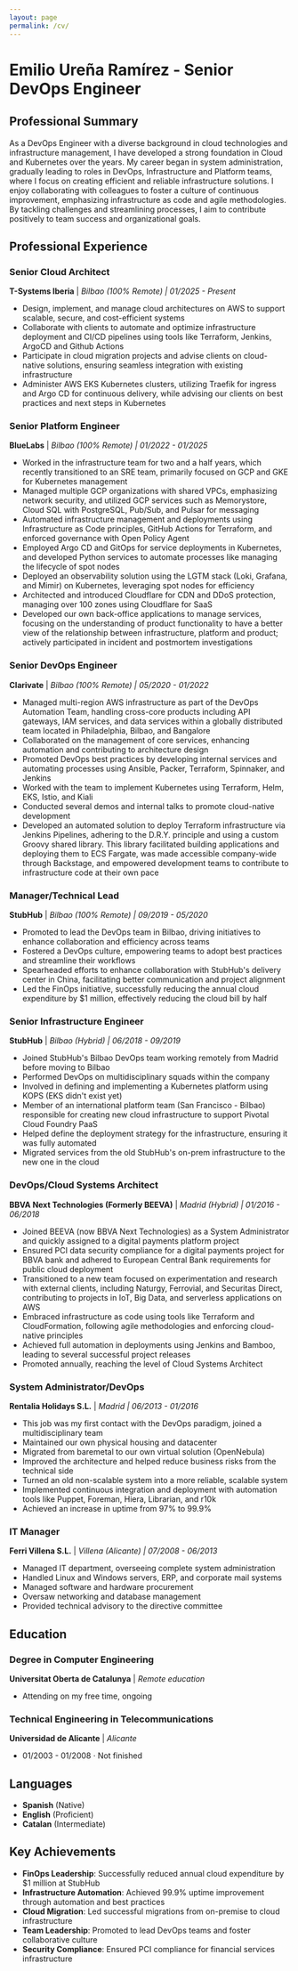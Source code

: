 ```yaml
---
layout: page
permalink: /cv/
---
```


# Emilio Ureña Ramírez - Senior DevOps Engineer
## Professional Summary

As a DevOps Engineer with a diverse background in cloud technologies and infrastructure management, I have developed a strong foundation in Cloud and Kubernetes over the years. My career began in system administration, gradually leading to roles in DevOps, Infrastructure and Platform teams, where I focus on creating efficient and reliable infrastructure solutions. I enjoy collaborating with colleagues to foster a culture of continuous improvement, emphasizing infrastructure as code and agile methodologies. By tackling challenges and streamlining processes, I aim to contribute positively to team success and organizational goals.

## Professional Experience

### Senior Cloud Architect
**T-Systems Iberia** | *Bilbao (100% Remote) | 01/2025 - Present*
- Design, implement, and manage cloud architectures on AWS to support scalable, secure, and cost-efficient systems
- Collaborate with clients to automate and optimize infrastructure deployment and CI/CD pipelines using tools like Terraform, Jenkins, ArgoCD and Github Actions
- Participate in cloud migration projects and advise clients on cloud-native solutions, ensuring seamless integration with existing infrastructure
- Administer AWS EKS Kubernetes clusters, utilizing Traefik for ingress and Argo CD for continuous delivery, while advising our clients on best practices and next steps in Kubernetes

### Senior Platform Engineer
**BlueLabs** | *Bilbao (100% Remote) | 01/2022 - 01/2025*
- Worked in the infrastructure team for two and a half years, which recently transitioned to an SRE team, primarily focused on GCP and GKE for Kubernetes management
- Managed multiple GCP organizations with shared VPCs, emphasizing network security, and utilized GCP services such as Memorystore, Cloud SQL with PostgreSQL, Pub/Sub, and Pulsar for messaging
- Automated infrastructure management and deployments using Infrastructure as Code principles, GitHub Actions for Terraform, and enforced governance with Open Policy Agent
- Employed Argo CD and GitOps for service deployments in Kubernetes, and developed Python services to automate processes like managing the lifecycle of spot nodes
- Deployed an observability solution using the LGTM stack (Loki, Grafana, and Mimir) on Kubernetes, leveraging spot nodes for efficiency
- Architected and introduced Cloudflare for CDN and DDoS protection, managing over 100 zones using Cloudflare for SaaS
- Developed our own back-office applications to manage services, focusing on the understanding of product functionality to have a better view of the relationship between infrastructure, platform and product; actively participated in incident and postmortem investigations

### Senior DevOps Engineer
**Clarivate** | *Bilbao (100% Remote) | 05/2020 - 01/2022*
- Managed multi-region AWS infrastructure as part of the DevOps Automation Team, handling cross-core products including API gateways, IAM services, and data services within a globally distributed team located in Philadelphia, Bilbao, and Bangalore
- Collaborated on the management of core services, enhancing automation and contributing to architecture design
- Promoted DevOps best practices by developing internal services and automating processes using Ansible, Packer, Terraform, Spinnaker, and Jenkins
- Worked with the team to implement Kubernetes using Terraform, Helm, EKS, Istio, and Kiali
- Conducted several demos and internal talks to promote cloud-native development
- Developed an automated solution to deploy Terraform infrastructure via Jenkins Pipelines, adhering to the D.R.Y. principle and using a custom Groovy shared library. This library facilitated building applications and deploying them to ECS Fargate, was made accessible company-wide through Backstage, and empowered development teams to contribute to infrastructure code at their own pace

### Manager/Technical Lead
**StubHub** | *Bilbao (100% Remote) | 09/2019 - 05/2020*
- Promoted to lead the DevOps team in Bilbao, driving initiatives to enhance collaboration and efficiency across teams
- Fostered a DevOps culture, empowering teams to adopt best practices and streamline their workflows
- Spearheaded efforts to enhance collaboration with StubHub's delivery center in China, facilitating better communication and project alignment
- Led the FinOps initiative, successfully reducing the annual cloud expenditure by $1 million, effectively reducing the cloud bill by half

### Senior Infrastructure Engineer
**StubHub** | *Bilbao (Hybrid) | 06/2018 - 09/2019*
- Joined StubHub's Bilbao DevOps team working remotely from Madrid before moving to Bilbao
- Performed DevOps on multidisciplinary squads within the company
- Involved in defining and implementing a Kubernetes platform using KOPS (EKS didn't exist yet)
- Member of an international platform team (San Francisco - Bilbao) responsible for creating new cloud infrastructure to support Pivotal Cloud Foundry PaaS
- Helped define the deployment strategy for the infrastructure, ensuring it was fully automated
- Migrated services from the old StubHub's on-prem infrastructure to the new one in the cloud

### DevOps/Cloud Systems Architect
**BBVA Next Technologies (Formerly BEEVA)** | *Madrid (Hybrid) | 01/2016 - 06/2018*
- Joined BEEVA (now BBVA Next Technologies) as a System Administrator and quickly assigned to a digital payments platform project
- Ensured PCI data security compliance for a digital payments project for BBVA bank and adhered to European Central Bank requirements for public cloud deployment
- Transitioned to a new team focused on experimentation and research with external clients, including Naturgy, Ferrovial, and Securitas Direct, contributing to projects in IoT, Big Data, and serverless applications on AWS
- Embraced infrastructure as code using tools like Terraform and CloudFormation, following agile methodologies and enforcing cloud-native principles
- Achieved full automation in deployments using Jenkins and Bamboo, leading to several successful project releases
- Promoted annually, reaching the level of Cloud Systems Architect

### System Administrator/DevOps
**Rentalia Holidays S.L.** | *Madrid | 06/2013 - 01/2016*
- This job was my first contact with the DevOps paradigm, joined a multidisciplinary team
- Maintained our own physical housing and datacenter
- Migrated from baremetal to our own virtual solution (OpenNebula)
- Improved the architecture and helped reduce business risks from the technical side
- Turned an old non-scalable system into a more reliable, scalable system
- Implemented continuous integration and deployment with automation tools like Puppet, Foreman, Hiera, Librarian, and r10k
- Achieved an increase in uptime from 97% to 99.9%

### IT Manager
**Ferri Villena S.L.** | *Villena (Alicante) | 07/2008 - 06/2013*
- Managed IT department, overseeing complete system administration
- Handled Linux and Windows servers, ERP, and corporate mail systems
- Managed software and hardware procurement
- Oversaw networking and database management
- Provided technical advisory to the directive committee

## Education

### Degree in Computer Engineering
**Universitat Oberta de Catalunya** | *Remote education*
- Attending on my free time, ongoing

### Technical Engineering in Telecommunications
**Universidad de Alicante** | *Alicante*
- 01/2003 - 01/2008 · Not finished

## Languages

- **Spanish** (Native)
- **English** (Proficient)
- **Catalan** (Intermediate)

## Key Achievements

- **FinOps Leadership**: Successfully reduced annual cloud expenditure by $1 million at StubHub
- **Infrastructure Automation**: Achieved 99.9% uptime improvement through automation and best practices
- **Cloud Migration**: Led successful migrations from on-premise to cloud infrastructure
- **Team Leadership**: Promoted to lead DevOps teams and foster collaborative culture
- **Security Compliance**: Ensured PCI compliance for financial services infrastructure
